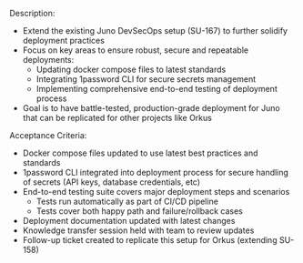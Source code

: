 Description:
- Extend the existing Juno DevSecOps setup (SU-167) to further solidify deployment practices
- Focus on key areas to ensure robust, secure and repeatable deployments:
  - Updating docker compose files to latest standards
  - Integrating 1password CLI for secure secrets management 
  - Implementing comprehensive end-to-end testing of deployment process
- Goal is to have battle-tested, production-grade deployment for Juno that can be replicated for other projects like Orkus

Acceptance Criteria:
- Docker compose files updated to use latest best practices and standards
- 1password CLI integrated into deployment process for secure handling of secrets (API keys, database credentials, etc)
- End-to-end testing suite covers major deployment steps and scenarios
  - Tests run automatically as part of CI/CD pipeline 
  - Tests cover both happy path and failure/rollback cases
- Deployment documentation updated with latest changes
- Knowledge transfer session held with team to review updates
- Follow-up ticket created to replicate this setup for Orkus (extending SU-158)